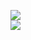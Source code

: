 [![](https://img.shields.io/badge/Made%20With-Github%20Spray-lightgrey.svg?style=for-the-badge&logo=github)](https://github.com/Annihil/github-spray#18345)  
[![](https://i.imgur.com/2DrTn0Z.gif)](https://github.com/Annihil/github-spray)